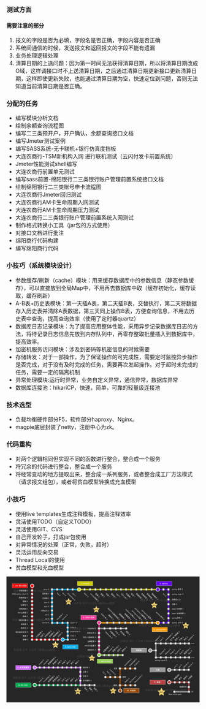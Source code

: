 ### 测试方面

#### 需要注意的部分

1. 报文的字段是否为必填，字段名是否正确，字段内容是否正确
2. 系统间通信的时候，发送报文和返回报文的字段不能有遗漏
3. 业务处理逻辑处理
4. 清算日期的上送问题：因为第一时间无法获得清算日期，所以将清算日期改成O域，这样调接口时不上送清算日期，之后通过清算日期更新接口更新清算日期，这样即使更新失败，也能通过清算日期为空，快速定位到问题，否则无法知道当前清算日期是否正确。



### 分配的任务

- 编写模块分析文档
- 绘制余额查询流程图
- 编写二三类预开户，开户确认，余额查询接口文档
- 编写Jmeter测试案例
- 编写SASS系统-无卡联机+银行仿真度挡板
- 大连农商行-TSM新机构入网 进行联机测试（云闪付发卡前置系统）
- Jmeter性能测试shell编写
- 大连农商行前置单元测试
- 编写sass前置-绵阳银行二三类银行账户管理前置系统接口文档
- 绘制绵阳银行二三类账号申卡流程图
- 大连农商行Jmeter回归测试
- 大连农商行AM卡生命周期入网测试
- 大连农商行AM卡生命周期压力测试
- 大连农商行二三类银行账户管理前置系统入网测试
- 制作格式转换小工具（jar包的方式使用）
- 对接口文档进行批注
- 绵阳商行代码构建
- 编写绵阳商行代码

### 小技巧（系统模块设计）

- 参数缓存/刷新（cache）模块：用来缓存数据库中的参数信息（静态参数缓存），可以直接放到全局Map中，不用再去数据库中取（缓存初始化，缓存读取，缓存刷新）
- A-B表+历史表模块：第一天插A表，第二天插B表，交替执行，第二天将数据存入历史表并清除A表数据，第三天同上操作B表，方便查询信息，不用去历史表中查询，提高查询效率（使用了定时器quartz）
- 数据库日志记录模块：为了提高应用整体性能，采用异步记录数据库日志的方法，将待记录日志信息先放到内存队列中，再零存整取批量插入到数据库中，提高效率。
- 加密机服务访问模块：涉及到密码等机密信息的时候需要
- 存储转发：对于一部操作，为了保证操作的可完成性，需要定时监控异步操作是否完成，对于没有及时完成的任务，需要再次发起操作。对于超时未完成的任务，需要一定的隔离机制
- 异常处理模块:运行时异常，业务自定义异常，通信异常，数据库异常
- 数据库连接池：hikariCP，快速，简单，可靠的轻量级连接池

### 技术选型

- 负载均衡硬件部分F5，软件部分haproxy、Nginx。
- magpie底层封装了netty，注册中心为zk。

### 代码重构

* 对两个逻辑相同但实现不同的函数进行整合，整合成一个服务
* 将冗余的代码进行整合，整合成一个服务
* 将经常变动的地方提取出来，整合成一系列服务，或者整合成工厂方法模式（请求报文组包），或者将贫血模型转换成充血模型

### 小技巧

* 使用live templates生成注释模板，提高注释效率
* 灵活使用TODO（自定义TODO）
* 灵活使用GIT、CVS
* 自己开发轮子，打成jar包使用
* 对异常情况的处理（正常，失败，超时）
* 灵活运用反向交易
* Thread Local的使用
* 贫血模型和充血模型

<div align="center"> <img src="../pics//java路线图.jpg"/> </div><br>
